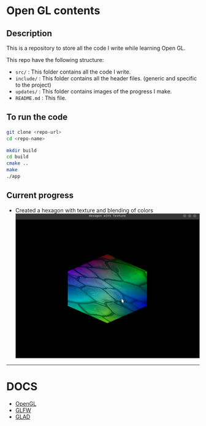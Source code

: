 # Open GL contents

## Description
This is a repository to store all the code I write while learning Open GL.

This repo have the following structure:
- `src/` : This folder contains all the code I write.
- `include/` : This folder contains all the header files. (generic and specific to the project)
- `updates/` : This folder contains images of the progress I make.
- `README.md` : This file.

## To run the code

```bash
git clone <repo-url>
cd <repo-name>
```

```bash
mkdir build
cd build
cmake ..
make
./app
```

## Current progress
- Created a hexagon with texture and blending of colors
![Hexagon with texture](updates/1.png)

-------------------------------

# DOCS
- [OpenGL](https://learnopengl.com/)
- [GLFW](https://www.glfw.org/docs/latest/)
- [GLAD](https://glad.dav1d.de/)


